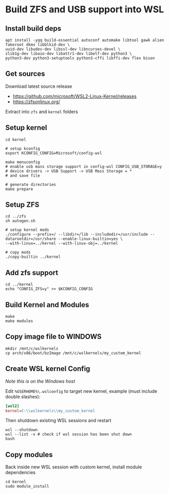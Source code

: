 # Build ZFS and USB support into WSL

## Install build deps
```shell
apt install -yqq build-essential autoconf automake libtool gawk alien fakeroot dkms libblkid-dev \
uuid-dev libudev-dev libssl-dev libncurses-devel \
zlib1g-dev libaio-dev libattr1-dev libelf-dev python3 \
python3-dev python3-setuptools python3-cffi libffi-dev flex bison
```

## Get sources
Download latest source release
* https://github.com/microsoft/WSL2-Linux-Kernel/releases
* https://zfsonlinux.org/

Extract into `zfs` and `kernel` folders

## Setup kernel

```shell
cd kernel

# setup kconfig
export KCONFIG_CONFIG=Microsoft/config-wsl

make menuconfig
# enable usb mass storage support in config-wsl CONFIG_USB_STORAGE=y
# device drivers -> USB Support -> USB Mass Storage = *
# and save file

# generate directories
make prepare
```

## Setup ZFS
```shell
cd ../zfs
sh autogen.sh

# setup kernel mods
./configure --prefix=/ --libdir=/lib --includedir=/usr/include --datarootdir=/usr/share --enable-linux-builtin=yes \
--with-linux=../kernel --with-linux-obj=../kernel

# copy mods
./copy-builtin ../kernel
```

## Add zfs support
```shell
cd ../kernel
echo "CONFIG_ZFS=y" >> $KCONFIG_CONFIG
```

## Build Kernel and Modules
```shell
make
make modules
```

## Copy image file to WINDOWS
```shell
mkdir /mnt/c/wslkernels
cp arch/x86/boot/bzImage /mnt/c/wslkernels/my_custom_kernel
```

## Create WSL kernel Config
_Note this is on the Windows host_

Edit `%USERHOME%\.wslconfig` to target new kernel, example (must include double slashes):
```ini
[wsl2]
kernel=C:\\wslkernels\\my_custom_kernel
```

Then shutdown existing WSL sessions and restart
```shell
wsl --shutdown
wsl --list -v # check if wsl session has been shut down
bash
```

## Copy modules
Back inside new WSL session with custom kernel, install module dependencies
```shell
cd kernel
sudo module_install
```


